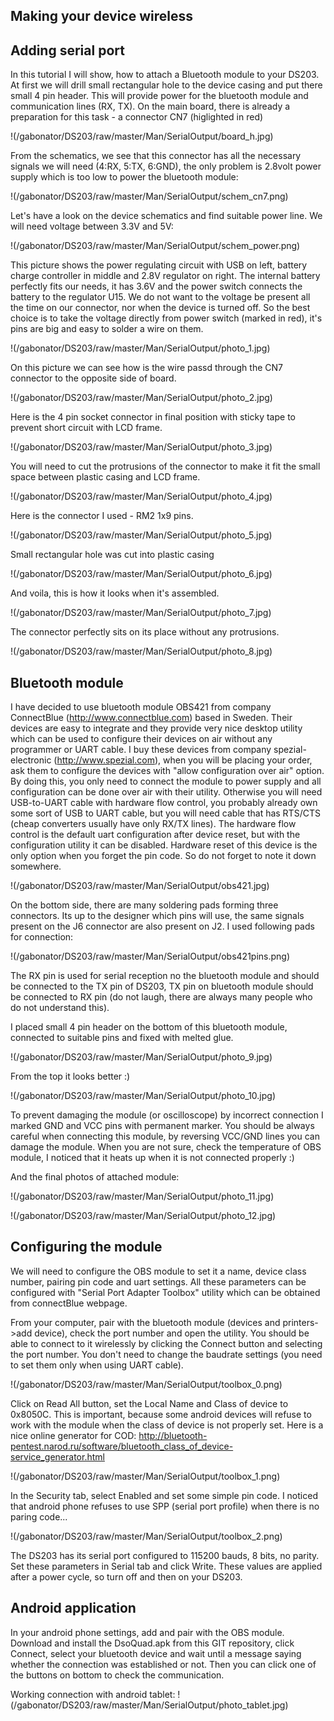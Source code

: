 Making your device wireless
---------------------------

Adding serial port
------------------

In this tutorial I will show, how to attach a Bluetooth module to your DS203. At first we will drill small rectangular hole to the device casing and put there small 4 pin header. This will provide power for the bluetooth module and communication lines (RX, TX). On the main board, there is already a preparation for this task - a connector CN7 (higlighted in red)

!(/gabonator/DS203/raw/master/Man/SerialOutput/board_h.jpg)

From the schematics, we see that this connector has all the necessary signals we will need (4:RX, 5:TX, 6:GND), the only problem is 2.8volt power supply which is too low to power the bluetooth module:

!(/gabonator/DS203/raw/master/Man/SerialOutput/schem_cn7.png)

Let's have a look on the device schematics and find suitable power line. We will need voltage between 3.3V and 5V:

!(/gabonator/DS203/raw/master/Man/SerialOutput/schem_power.png)

This picture shows the power regulating circuit with USB on left, battery charge controller in middle and 2.8V regulator on right. The internal battery perfectly fits our needs, it has 3.6V and the power switch connects the battery to the regulator U15. We do not want to the voltage be present all the time on our connector, nor when the device is turned off. So the best choice is to take the voltage directly from power switch (marked in red), it's pins are big and easy to solder a wire on them.

!(/gabonator/DS203/raw/master/Man/SerialOutput/photo_1.jpg)

On this picture we can see how is the wire passd through the CN7 connector to the opposite side of board.

!(/gabonator/DS203/raw/master/Man/SerialOutput/photo_2.jpg)

Here is the 4 pin socket connector in final position with sticky tape to prevent short circuit with LCD frame.

!(/gabonator/DS203/raw/master/Man/SerialOutput/photo_3.jpg)

You will need to cut the protrusions of the connector to make it fit the small space between plastic casing and LCD frame.

!(/gabonator/DS203/raw/master/Man/SerialOutput/photo_4.jpg)

Here is the connector I used - RM2 1x9 pins.

!(/gabonator/DS203/raw/master/Man/SerialOutput/photo_5.jpg)

Small rectangular hole was cut into plastic casing

!(/gabonator/DS203/raw/master/Man/SerialOutput/photo_6.jpg)

And voila, this is how it looks when it's assembled.

!(/gabonator/DS203/raw/master/Man/SerialOutput/photo_7.jpg)

The connector perfectly sits on its place without any protrusions.

!(/gabonator/DS203/raw/master/Man/SerialOutput/photo_8.jpg)


Bluetooth module
----------------
I have decided to use bluetooth module OBS421 from company ConnectBlue (http://www.connectblue.com) based in Sweden. Their devices are easy to integrate and they provide very nice desktop utility which can be used to configure their devices on air without any programmer or UART cable.
I buy these devices from company spezial-electronic (http://www.spezial.com), when you will be placing your order, ask them to configure the devices with "allow configuration over air" option. By doing this, you only need to connect the module to power supply and all configuration can be done over air with their utility. Otherwise you will need USB-to-UART cable with hardware flow control, you probably already own some sort of USB to UART cable, but you will need cable that has RTS/CTS (cheap converters usually have only RX/TX lines). The hardware flow control is the default uart configuration after device reset, but with the configuration utility it can be disabled. Hardware reset of this device is the only option when you forget the pin code. So do not forget to note it down somewhere. 

!(/gabonator/DS203/raw/master/Man/SerialOutput/obs421.jpg)

On the bottom side, there are many soldering pads forming three connectors. Its up to the designer which pins will use, the same signals present on the J6 connector are also present on J2. I used following pads for connection:

!(/gabonator/DS203/raw/master/Man/SerialOutput/obs421pins.png)

The RX pin is used for serial reception no the bluetooth module and should be connected to the TX pin of DS203, TX pin on bluetooth module should be connected to RX pin (do not laugh, there are always many people who do not understand this).

I placed small 4 pin header on the bottom of this bluetooth module, connected to suitable pins and fixed with melted glue.

!(/gabonator/DS203/raw/master/Man/SerialOutput/photo_9.jpg)

From the top it looks better :)

!(/gabonator/DS203/raw/master/Man/SerialOutput/photo_10.jpg)

To prevent damaging the module (or oscilloscope) by incorrect connection I marked GND and VCC pins with permanent marker. You should be always careful when connecting this module, by reversing VCC/GND lines you can damage the module. When you are not sure, check the temperature of OBS module, I noticed that it heats up when it is not connected properly :)

And the final photos of attached module:

!(/gabonator/DS203/raw/master/Man/SerialOutput/photo_11.jpg)

!(/gabonator/DS203/raw/master/Man/SerialOutput/photo_12.jpg)



Configuring the module
----------------------

We will need to configure the OBS module to set it a name, device class number, pairing pin code and uart settings. All these parameters can be configured with "Serial Port Adapter Toolbox" utility which can be obtained from connectBlue webpage.

From your computer, pair with the bluetooth module (devices and printers->add device), check the port number and open the utility. You should be able to connect to it wirelessly by clicking the Connect button and selecting the port number. You don't need to change the baudrate settings (you need to set them only when using UART cable). 

!(/gabonator/DS203/raw/master/Man/SerialOutput/toolbox_0.png)

Click on Read All button, set the Local Name and Class of device to 0x8050C. This is important, because some android devices will refuse to work with the module when the class of device is not properly set. Here is a nice online generator for COD: http://bluetooth-pentest.narod.ru/software/bluetooth_class_of_device-service_generator.html

!(/gabonator/DS203/raw/master/Man/SerialOutput/toolbox_1.png)

In the Security tab, select Enabled and set some simple pin code. I noticed that android phone refuses to use SPP (serial port profile) when there is no paring code...

!(/gabonator/DS203/raw/master/Man/SerialOutput/toolbox_2.png)

The DS203 has its serial port configured to 115200 bauds, 8 bits, no parity. Set these parameters in Serial tab and click Write. These values are applied after a power cycle, so turn off and then on your DS203.


Android application
-------------------

In your android phone settings, add and pair with the OBS module. Download and install the DsoQuad.apk from this GIT repository, click Connect, select your bluetooth device and wait until a message saying whether the connection was established or not. Then you can click one of the buttons on bottom to check the communication.

Working connection with android tablet:
!(/gabonator/DS203/raw/master/Man/SerialOutput/photo_tablet.jpg)

